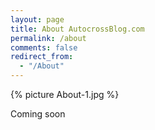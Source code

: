 ```yaml
---
layout: page
title: About AutocrossBlog.com
permalink: /about
comments: false
redirect_from: 
  - "/About"
---
```

{% picture About-1.jpg %}

Coming soon